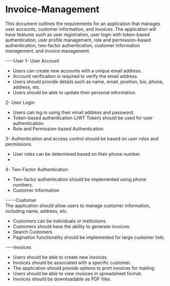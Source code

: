 # Invoice-Management

This document outlines the requirements for an application that manages user accounts, customer information, and invoices.
The application will have features such as user registration, user login with token-based authentication, user profile management, 
role and permission-based authentication, two-factor authentication, customer information management, and invoice management.

----User
1- User Account

* Users can create new accounts with a unique email address.
* Account verification is required to verify the email address.
* Users should provide details such as name, email, position, bio, phone, address, etc.
* Users should be able to update their personal information.

2- User Login

* Users can log in using their email address and password.
* Token-based authentication (JWT Token) should be used for user authentication.
* Role and Permission-based Authentication

3- Authentication and access control should be based on user roles and permissions.
* User roles can be determined based on their phone number.
* 
4- Two-Factor Authentication
* Two-factor authentication should be implemented using phone numbers.
* Customer Information

-----Customer  
The application should allow users to manage customer information, including name, address, etc.
* Customers can be individuals or institutions.
* Customers should have the ability to generate invoices.
* Search Customers
* Pagination functionality should be implemented for large customer lists.

----Invoices
* Users should be able to create new invoices.
* Invoices should be associated with a specific customer.
* The application should provide options to print invoices for mailing.
* Users should be able to view invoices in spreadsheet format.
* Invoices should be downloadable as PDF files.
